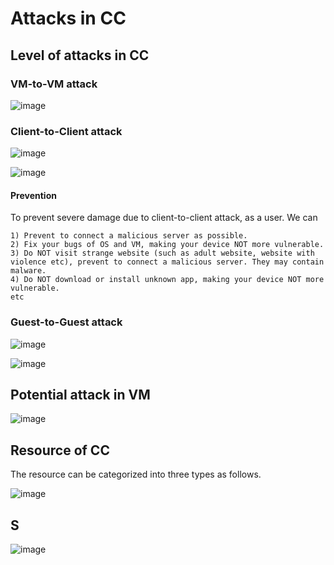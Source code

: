 # Attacks in CC
## Level of attacks in CC
### VM-to-VM attack
![image](https://user-images.githubusercontent.com/75050655/227109752-b918ce8d-a1e2-4f15-93e0-92d33c11494e.png)

### Client-to-Client attack
![image](https://user-images.githubusercontent.com/75050655/227109898-fd05e958-4525-4ed3-a546-6c40973275a2.png)

![image](https://user-images.githubusercontent.com/75050655/227109951-6faaca7d-dc69-4dc8-9b08-511463b9cec0.png)

#### Prevention
To prevent severe damage due to client-to-client attack, as a user. We can

    1) Prevent to connect a malicious server as possible.
    2) Fix your bugs of OS and VM, making your device NOT more vulnerable.
    3) Do NOT visit strange website (such as adult website, website with violence etc), prevent to connect a malicious server. They may contain malware.
    4) Do NOT download or install unknown app, making your device NOT more vulnerable. 
    etc
    
### Guest-to-Guest attack
![image](https://user-images.githubusercontent.com/75050655/227110920-8d506155-4af3-47ed-974d-e0879035ca2b.png)

![image](https://user-images.githubusercontent.com/75050655/227111598-cfcc50fd-42c6-4cb9-b24e-ce27e76c43aa.png)

## Potential attack in VM

![image](https://user-images.githubusercontent.com/75050655/227112066-0c8e91bb-c7cd-4703-88b8-bd95f7d7e014.png)

## Resource of CC
The resource can be categorized into three types as follows.

![image](https://user-images.githubusercontent.com/75050655/227112473-d8605cca-962c-40aa-a6c3-755af7720e9a.png)

## S
![image](https://user-images.githubusercontent.com/75050655/227114759-090d5485-81c6-44a5-94e5-b1fc640974aa.png)

    
    

